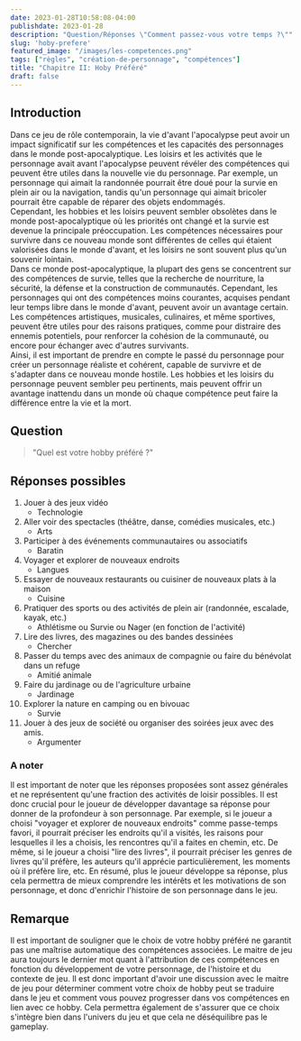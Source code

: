 ```yaml
---
date: 2023-01-28T10:58:08-04:00
publishdate: 2023-01-28
description: "Question/Réponses \"Comment passez-vous votre temps ?\""
slug: 'hoby-prefere'
featured_image: "/images/les-competences.png"
tags: ["règles", "création-de-personnage", "compétences"]
title: "Chapitre II: Hoby Préféré"
draft: false
---
```


## Introduction
Dans ce jeu de rôle contemporain, la vie d'avant l'apocalypse peut avoir un impact significatif sur les compétences et les capacités des personnages dans le monde post-apocalyptique. Les loisirs et les activités que le personnage avait avant l'apocalypse peuvent révéler des compétences qui peuvent être utiles dans la nouvelle vie du personnage. Par exemple, un personnage qui aimait la randonnée pourrait être doué pour la survie en plein air ou la navigation, tandis qu'un personnage qui aimait bricoler pourrait être capable de réparer des objets endommagés.  
Cependant, les hobbies et les loisirs peuvent sembler obsolètes dans le monde post-apocalyptique où les priorités ont changé et la survie est devenue la principale préoccupation. Les compétences nécessaires pour survivre dans ce nouveau monde sont différentes de celles qui étaient valorisées dans le monde d'avant, et les loisirs ne sont souvent plus qu'un souvenir lointain.  
Dans ce monde post-apocalyptique, la plupart des gens se concentrent sur des compétences de survie, telles que la recherche de nourriture, la sécurité, la défense et la construction de communautés. Cependant, les personnages qui ont des compétences moins courantes, acquises pendant leur temps libre dans le monde d'avant, peuvent avoir un avantage certain. Les compétences artistiques, musicales, culinaires, et même sportives, peuvent être utiles pour des raisons pratiques, comme pour distraire des ennemis potentiels, pour renforcer la cohésion de la communauté, ou encore pour échanger avec d'autres survivants.  
Ainsi, il est important de prendre en compte le passé du personnage pour créer un personnage réaliste et cohérent, capable de survivre et de s'adapter dans ce nouveau monde hostile. Les hobbies et les loisirs du personnage peuvent sembler peu pertinents, mais peuvent offrir un avantage inattendu dans un monde où chaque compétence peut faire la différence entre la vie et la mort.

## Question
> "Quel est votre hobby préféré ?"

## Réponses possibles
1) Jouer à des jeux vidéo
   * Technologie
2) Aller voir des spectacles (théâtre, danse, comédies musicales, etc.)
   * Arts
3) Participer à des événements communautaires ou associatifs
   * Baratin
4) Voyager et explorer de nouveaux endroits
   * Langues
5) Essayer de nouveaux restaurants ou cuisiner de nouveaux plats à la maison
   * Cuisine
6) Pratiquer des sports ou des activités de plein air (randonnée, escalade, kayak, etc.)
   * Athlétisme ou Survie ou Nager (en fonction de l'activité)
7) Lire des livres, des magazines ou des bandes dessinées
   * Chercher
8) Passer du temps avec des animaux de compagnie ou faire du bénévolat dans un refuge
   * Amitié animale
1) Faire du jardinage ou de l'agriculture urbaine
   * Jardinage
1) Explorer la nature en camping ou en bivouac
   * Survie
2) Jouer à des jeux de société ou organiser des soirées jeux avec des amis.
   * Argumenter

### A noter
Il est important de noter que les réponses proposées sont assez générales et ne représentent qu'une fraction des activités de loisir possibles. Il est donc crucial pour le joueur de développer davantage sa réponse pour donner de la profondeur à son personnage. Par exemple, si le joueur a choisi "voyager et explorer de nouveaux endroits" comme passe-temps favori, il pourrait préciser les endroits qu'il a visités, les raisons pour lesquelles il les a choisis, les rencontres qu'il a faites en chemin, etc. De même, si le joueur a choisi "lire des livres", il pourrait préciser les genres de livres qu'il préfère, les auteurs qu'il apprécie particulièrement, les moments où il préfère lire, etc. En résumé, plus le joueur développe sa réponse, plus cela permettra de mieux comprendre les intérêts et les motivations de son personnage, et donc d'enrichir l'histoire de son personnage dans le jeu.

## Remarque
Il est important de souligner que le choix de votre hobby préféré ne garantit pas une maîtrise automatique des compétences associées. Le maitre de jeu aura toujours le dernier mot quant à l'attribution de ces compétences en fonction du développement de votre personnage, de l'histoire et du contexte de jeu. Il est donc important d'avoir une discussion avec le maitre de jeu pour déterminer comment votre choix de hobby peut se traduire dans le jeu et comment vous pouvez progresser dans vos compétences en lien avec ce hobby. Cela permettra également de s'assurer que ce choix s'intègre bien dans l'univers du jeu et que cela ne déséquilibre pas le gameplay.
